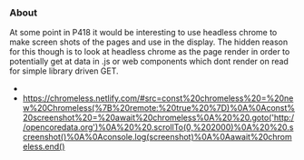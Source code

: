 ### About
At some point in P418 it would be interesting to use headless chrome to make screen shots 
of the pages and use in the display.   The hidden reason for this though is to look at headless
chrome as the page render in order to potentially get at data in .js or web components which dont
render on read for simple library driven GET.

* 
* https://chromeless.netlify.com/#src=const%20chromeless%20=%20new%20Chromeless(%7B%20remote:%20true%20%7D)%0A%0Aconst%20screenshot%20=%20await%20chromeless%0A%20%20.goto('http://opencoredata.org')%0A%20%20.scrollTo(0,%202000)%0A%20%20.screenshot()%0A%0Aconsole.log(screenshot)%0A%0Aawait%20chromeless.end()